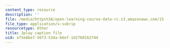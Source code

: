 ```yaml
---
content_type: resource
description: ''
file: /media/https%3A/open-learning-course-data-rc.s3.amazonaws.com/15-s50-poker-theory-and-analytics-january-iap-2015/af5e8be756f3534ab6ef1d2760162744_MnbQjpejZt4.vtt
file_type: application/x-subrip
resourcetype: Other
title: 3play caption file
uid: af5e8be7-56f3-534a-b6ef-1d2760162744
---
```

